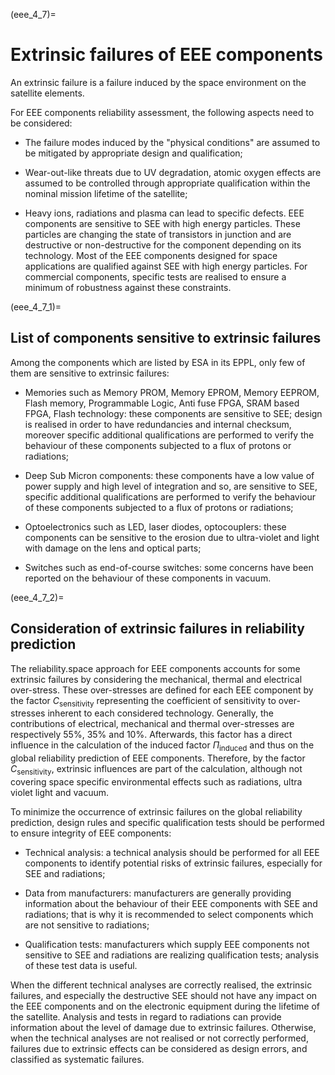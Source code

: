 (eee_4_7)=
# Extrinsic failures of EEE components

An extrinsic failure is a failure induced by the space environment on the satellite elements.

For EEE components reliability assessment, the following aspects need to be considered:

-   The failure modes induced by the "physical conditions" are assumed to be mitigated by appropriate design and qualification;

-   Wear-out-like threats due to UV degradation, atomic oxygen effects are assumed to be controlled through appropriate qualification within the nominal mission lifetime of the satellite;

-   Heavy ions, radiations and plasma can lead to specific defects. EEE components are sensitive to SEE with high energy particles. These particles are changing the state of transistors in junction and are destructive or non-destructive for the component depending on its technology. Most of the EEE components designed for space applications are qualified against SEE with high energy particles. For commercial components, specific tests are realised to ensure a minimum of robustness against these constraints.

(eee_4_7_1)=
## List of components sensitive to extrinsic failures

Among the components which are listed by ESA in its EPPL, only few of them are sensitive to extrinsic failures:

-   Memories such as Memory PROM, Memory EPROM, Memory EEPROM, Flash memory, Programmable Logic, Anti fuse FPGA, SRAM based FPGA, Flash technology: these components are sensitive to SEE; design is realised in order to have redundancies and internal checksum, moreover specific additional qualifications are performed to verify the behaviour of these components subjected to a flux of protons or radiations;

-   Deep Sub Micron components: these components have a low value of power supply and high level of integration and so, are sensitive to SEE, specific additional qualifications are performed to verify the behaviour of these components subjected to a flux of protons or radiations;

-   Optoelectronics such as LED, laser diodes, optocouplers: these components can be sensitive to the erosion due to ultra-violet and light with damage on the lens and optical parts;

-   Switches such as end-of-course switches: some concerns have been reported on the behaviour of these components in vacuum.

(eee_4_7_2)=
## Consideration of extrinsic failures in reliability prediction

The reliability.space approach for EEE components accounts for some extrinsic failures by considering the mechanical, thermal and electrical over-stress. These over-stresses are defined for each EEE component by the factor $C_{\text{sensitivity}}$ representing the coefficient of sensitivity to over-stresses inherent to each considered technology. Generally, the contributions of electrical, mechanical and thermal over-stresses are respectively 55%, 35% and 10%. Afterwards, this factor has a direct influence in the calculation of the induced factor $\Pi_{\text{induced}}$ and thus on the global reliability prediction of EEE components. Therefore, by the factor $C_{\text{sensitivity}}$, extrinsic influences are part of the calculation, although not covering space specific environmental effects such as radiations, ultra violet light and vacuum.

To minimize the occurrence of extrinsic failures on the global reliability prediction, design rules and specific qualification tests should be performed to ensure integrity of EEE components:

-   Technical analysis: a technical analysis should be performed for all EEE components to identify potential risks of extrinsic failures, especially for SEE and radiations;

-   Data from manufacturers: manufacturers are generally providing information about the behaviour of their EEE components with SEE and radiations; that is why it is recommended to select components which are not sensitive to radiations;

-   Qualification tests: manufacturers which supply EEE components not sensitive to SEE and radiations are realizing qualification tests; analysis of these test data is useful.

When the different technical analyses are correctly realised, the extrinsic failures, and especially the destructive SEE should not have any impact on the EEE components and on the electronic equipment during the lifetime of the satellite. Analysis and tests in regard to radiations can provide information about the level of damage due to extrinsic failures. Otherwise, when the technical analyses are not realised or not correctly performed, failures due to extrinsic effects can be considered as design errors, and classified as systematic failures.